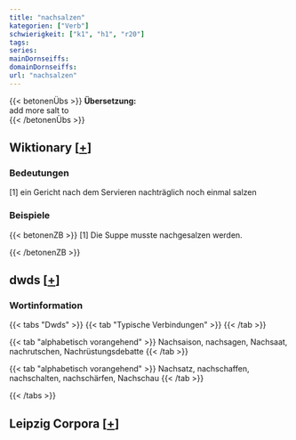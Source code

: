 ```yaml
---
title: "nachsalzen"
kategorien: ["Verb"]
schwierigkeit: ["k1", "h1", "r20"]
tags:
series:
mainDornseiffs:
domainDornseiffs:
url: "nachsalzen"
---
```


{{< betonenÜbs >}}
**Übersetzung:**  
add more salt to  
{{< /betonenÜbs >}}

## Wiktionary [[+](https://de.wiktionary.org/wiki/nachsalzen)]

### Bedeutungen
[1] ein Gericht nach dem Servieren nachträglich noch einmal salzen  

### Beispiele
{{< betonenZB >}}
[1] Die Suppe musste nachgesalzen werden.  

{{< /betonenZB >}}


## dwds [[+](https://www.dwds.de/wb/nachsalzen)]

### Wortinformation
{{< tabs "Dwds" >}}
{{< tab "Typische Verbindungen" >}}
{{< /tab >}}

{{< tab "alphabetisch vorangehend" >}}
Nachsaison, nachsagen, Nachsaat, nachrutschen, Nachrüstungsdebatte
{{< /tab >}}

{{< tab "alphabetisch vorangehend" >}}
Nachsatz, nachschaffen, nachschalten, nachschärfen, Nachschau
{{< /tab >}}

{{< /tabs >}}

## Leipzig Corpora [[+](https://corpora.uni-leipzig.de/en/res?word=nachsalzen&corpusId=deu_newscrawl-public_2018)]


